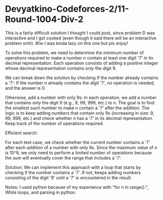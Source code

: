 # Devyatkino-Codeforces-2/11-Round-1004-Div-2
This is a fairly difficult solution I thought I could post, since problem D was interactive and I got cooked (even though it said there will be an interactive problem smh). Btw I was kinda lazy on this one but pls enjoy!

To solve this problem, we need to determine the minimum number of operations required to make a number n contain at least one digit '7' in its decimal representation. Each operation consists of adding a positive integer whose decimal representation contains only the digit 9.


We can break down the solution by checking if the number already contains a '7': If the number n already contains the digit '7', no operation is needed, and the answer is 0.

Otherwise, add a number with only 9s: In each operation, we add a number that contains only the digit 9 (e.g., 9, 99, 999, etc.) to n. The goal is to find the smallest such number to make n contain a '7' after the addition. The logic is to keep adding numbers that contain only 9s (increasing in size: 9, 99, 999, etc.) and check whether n has a '7' in its decimal representation. Keep track of the number of operations required.

Efficient search:

For each test case, we check whether the current number contains a '7' after each addition of a number with only 9s. Since the maximum value of n is 10^9, we only need to perform a limited number of operations because the sum will eventually cover the range that includes a '7'.

Solution:
We can implement this approach with a loop that starts by checking if the number contains a '7'. If not, keeps adding numbers consisting of the digit '9' until a '7' is encountered in the result. 

Notes: I used python because of my experience with "for n in range():", While loops, and parsing in python.
